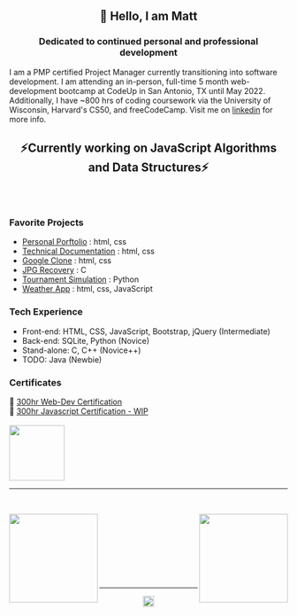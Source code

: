 ## <p align=center>👋 Hello, I am Matt </p>
### <p align=center>Dedicated to continued personal and professional development</p>

I am a PMP certified Project Manager currently transitioning into software development. I am attending an in-person, full-time 5 month web-development bootcamp at CodeUp in San Antonio, TX until May 2022. Additionally, I have ~800 hrs of coding coursework via the University of Wisconsin, Harvard's CS50, and freeCodeCamp. Visit me on [linkedin](https://www.linkedin.com/in/mistermattlewis/) for more info. <br>

## <p align=center>⚡Currently working on JavaScript Algorithms and Data Structures⚡ </p><br>

### Favorite Projects
* [Personal Porftolio](https://github.com/misterlewis07/FCC_personal_portfolio) : html, css
* [Technical Documentation](https://github.com/misterlewis07/technical_documentation) : html, css
* [Google Clone](https://github.com/misterlewis07/google-homepage) : html, css
* [JPG Recovery](https://github.com/misterlewis07/cs50_recover) : C
* [Tournament Simulation](https://github.com/misterlewis07/cs50_tournament) : Python
* [Weather App](https://github.com/misterlewis07/cs50_weatherApp) : html, css, JavaScript
 
 ### Tech Experience
 - Front-end: HTML, CSS, JavaScript, Bootstrap, jQuery (Intermediate)
 - Back-end: SQLite, Python (Novice)
 - Stand-alone: C, C++ (Novice++)
 - TODO: Java (Newbie)

### Certificates
🚀 [300hr Web-Dev Certification](https://www.freecodecamp.org/certification/misterlewis/responsive-web-design) <br>
🚀 [300hr Javascript Certification - WIP](https://www.freecodecamp.org/certification/misterlewis/responsive-web-design) <br>
<br>
<img height="100em" float="left" src="https://user-images.githubusercontent.com/29003130/135118588-8ee4ad5d-2419-4324-8bcc-85fe1ac2653d.png" />
<hr>
<br>
<p float="left">
<img height="160em" align="left" src="https://github-readme-stats.vercel.app/api/top-langs/?username=Lewis-Matt&layout=compact&langs_count=8(https://github.com/anuraghazra/github-readme-stats" />
<img height="160em" align="right" src="https://github-readme-stats.vercel.app/api?username=Lewis-Matt&show_icons=true&hide_border=true&&count_private=true&include_all_commits=true" />
</p>
<br><br><br><br><br><br><br><hr>
<p align="center">
<img height="20em" align="center" src="https://komarev.com/ghpvc/?username=Lewis-Matt" />
</p>


